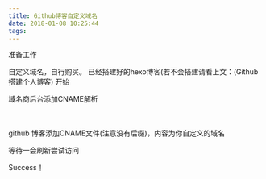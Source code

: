 ```yaml
---
title: Github博客自定义域名
date: 2018-01-08 10:25:44
tags:
---
```

准备工作

自定义域名，自行购买。
已经搭建好的hexo博客(若不会搭建请看上文：(Github 搭建个人博客)
开始

域名商后台添加CNAME解析

　　

github 博客添加CNAME文件(注意没有后缀)，内容为你自定义的域名

等待一会刷新尝试访问

Success！